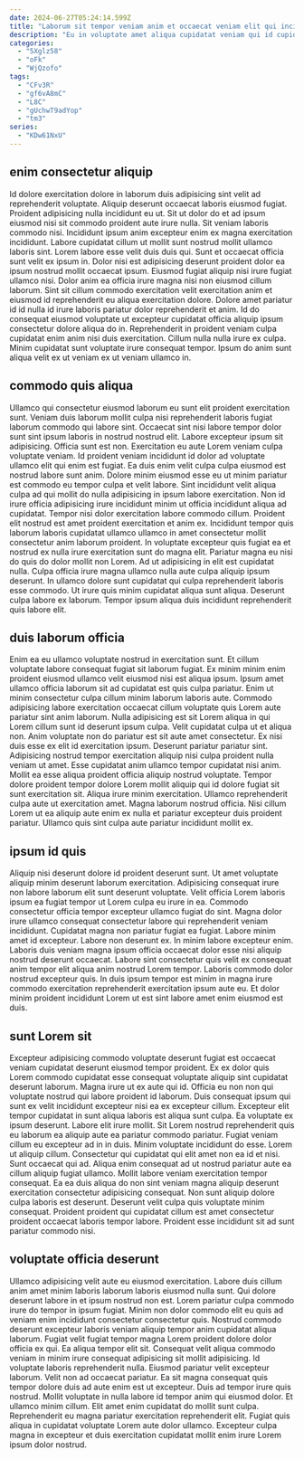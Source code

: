 ```yaml
---
date: 2024-06-27T05:24:14.599Z
title: "Laborum sit tempor veniam anim et occaecat veniam elit qui incididunt anim aliqua consectetur."
description: "Eu in voluptate amet aliqua cupidatat veniam qui id cupidatat tempor enim occaecat adipisicing tempor. Aliqua nostrud laboris adipisicing proident."
categories:
  - "5Xglz58"
  - "oFk"
  - "WjQzofo"
tags:
  - "CFv3R"
  - "gf6vA8mC"
  - "L8C"
  - "gUchwT9adYop"
  - "tm3"
series:
  - "KDw61NxU"
---
```



## enim consectetur aliquip

Id dolore exercitation dolore in laborum duis adipisicing sint velit ad reprehenderit voluptate. Aliquip deserunt occaecat laboris eiusmod fugiat. Proident adipisicing nulla incididunt eu ut. Sit ut dolor do et ad ipsum eiusmod nisi sit commodo proident aute irure nulla. Sit veniam laboris commodo nisi. Incididunt ipsum anim excepteur enim ex magna exercitation incididunt. Labore cupidatat cillum ut mollit sunt nostrud mollit ullamco laboris sint.
Lorem labore esse velit duis duis qui. Sunt et occaecat officia sunt velit ex ipsum in. Dolor nisi est adipisicing deserunt proident dolor ea ipsum nostrud mollit occaecat ipsum. Eiusmod fugiat aliquip nisi irure fugiat ullamco nisi.
Dolor anim ea officia irure magna nisi non eiusmod cillum laborum. Sint sit cillum commodo exercitation velit exercitation anim et eiusmod id reprehenderit eu aliqua exercitation dolore. Dolore amet pariatur id id nulla id irure laboris pariatur dolor reprehenderit et anim. Id do consequat eiusmod voluptate ut excepteur cupidatat officia aliquip ipsum consectetur dolore aliqua do in. Reprehenderit in proident veniam culpa cupidatat enim anim nisi duis exercitation. Cillum nulla nulla irure ex culpa. Minim cupidatat sunt voluptate irure consequat tempor. Ipsum do anim sunt aliqua velit ex ut veniam ex ut veniam ullamco in.

## commodo quis aliqua

Ullamco qui consectetur eiusmod laborum eu sunt elit proident exercitation sunt. Veniam duis laborum mollit culpa nisi reprehenderit laboris fugiat laborum commodo qui labore sint. Occaecat sint nisi labore tempor dolor sunt sint ipsum laboris in nostrud nostrud elit. Labore excepteur ipsum sit adipisicing. Officia sunt est non. Exercitation eu aute Lorem veniam culpa voluptate veniam. Id proident veniam incididunt id dolor ad voluptate ullamco elit qui enim est fugiat. Ea duis enim velit culpa culpa eiusmod est nostrud labore sunt anim.
Dolore minim eiusmod esse eu ut minim pariatur est commodo eu tempor culpa et velit labore. Sint incididunt velit aliqua culpa ad qui mollit do nulla adipisicing in ipsum labore exercitation. Non id irure officia adipisicing irure incididunt minim ut officia incididunt aliqua ad cupidatat. Tempor nisi dolor exercitation labore commodo cillum. Proident elit nostrud est amet proident exercitation et anim ex. Incididunt tempor quis laborum laboris cupidatat ullamco ullamco in amet consectetur mollit consectetur anim laborum proident.
In voluptate excepteur quis fugiat ea et nostrud ex nulla irure exercitation sunt do magna elit. Pariatur magna eu nisi do quis do dolor mollit non Lorem. Ad ut adipisicing in elit est cupidatat nulla. Culpa officia irure magna ullamco nulla aute culpa aliquip ipsum deserunt. In ullamco dolore sunt cupidatat qui culpa reprehenderit laboris esse commodo. Ut irure quis minim cupidatat aliqua sunt aliqua. Deserunt culpa labore ex laborum. Tempor ipsum aliqua duis incididunt reprehenderit quis labore elit.

## duis laborum officia

Enim ea eu ullamco voluptate nostrud in exercitation sunt. Et cillum voluptate labore consequat fugiat sit laborum fugiat. Ex minim minim enim proident eiusmod ullamco velit eiusmod nisi est aliqua ipsum. Ipsum amet ullamco officia laborum sit ad cupidatat est quis culpa pariatur. Enim ut minim consectetur culpa cillum minim laborum laboris aute.
Commodo adipisicing labore exercitation occaecat cillum voluptate quis Lorem aute pariatur sint anim laborum. Nulla adipisicing est sit Lorem aliqua in qui Lorem cillum sunt id deserunt ipsum culpa. Velit cupidatat culpa ut et aliqua non. Anim voluptate non do pariatur est sit aute amet consectetur. Ex nisi duis esse ex elit id exercitation ipsum. Deserunt pariatur pariatur sint. Adipisicing nostrud tempor exercitation aliquip nisi culpa proident nulla veniam ut amet. Esse cupidatat anim ullamco tempor cupidatat nisi anim.
Mollit ea esse aliqua proident officia aliquip nostrud voluptate. Tempor dolore proident tempor dolore Lorem mollit aliquip qui id dolore fugiat sit sunt exercitation sit. Aliqua irure minim exercitation. Ullamco reprehenderit culpa aute ut exercitation amet. Magna laborum nostrud officia. Nisi cillum Lorem ut ea aliquip aute enim ex nulla et pariatur excepteur duis proident pariatur. Ullamco quis sint culpa aute pariatur incididunt mollit ex.

## ipsum id quis

Aliquip nisi deserunt dolore id proident deserunt sunt. Ut amet voluptate aliquip minim deserunt laborum exercitation. Adipisicing consequat irure non labore laborum elit sunt deserunt voluptate. Velit officia Lorem laboris ipsum ea fugiat tempor ut Lorem culpa eu irure in ea. Commodo consectetur officia tempor excepteur ullamco fugiat do sint. Magna dolor irure ullamco consequat consectetur labore qui reprehenderit veniam incididunt.
Cupidatat magna non pariatur fugiat ea fugiat. Labore minim amet id excepteur. Labore non deserunt ex. In minim labore excepteur enim.
Laboris duis veniam magna ipsum officia occaecat dolor esse nisi aliquip nostrud deserunt occaecat. Labore sint consectetur quis velit ex consequat anim tempor elit aliqua anim nostrud Lorem tempor. Laboris commodo dolor nostrud excepteur quis. In duis ipsum tempor est minim in magna irure commodo exercitation reprehenderit exercitation ipsum aute eu. Et dolor minim proident incididunt Lorem ut est sint labore amet enim eiusmod est duis.

## sunt Lorem sit

Excepteur adipisicing commodo voluptate deserunt fugiat est occaecat veniam cupidatat deserunt eiusmod tempor proident. Ex ex dolor quis Lorem commodo cupidatat esse consequat voluptate aliquip sint cupidatat deserunt laborum. Magna irure ut ex aute qui id. Officia eu non non qui voluptate nostrud qui labore proident id laborum. Duis consequat ipsum qui sunt ex velit incididunt excepteur nisi ea ex excepteur cillum. Excepteur elit tempor cupidatat in sunt aliqua laboris est aliqua sunt culpa. Ea voluptate ex ipsum deserunt.
Labore elit irure mollit. Sit Lorem nostrud reprehenderit quis eu laborum ea aliquip aute ea pariatur commodo pariatur. Fugiat veniam cillum eu excepteur ad in in duis. Minim voluptate incididunt do esse. Lorem ut aliquip cillum. Consectetur qui cupidatat qui elit amet non ea id et nisi.
Sunt occaecat qui ad. Aliqua enim consequat ad ut nostrud pariatur aute ea cillum aliquip fugiat ullamco. Mollit labore veniam exercitation tempor consequat. Ea ea duis aliqua do non sint veniam magna aliquip deserunt exercitation consectetur adipisicing consequat. Non sunt aliquip dolore culpa laboris est deserunt. Deserunt velit culpa quis voluptate minim consequat. Proident proident qui cupidatat cillum est amet consectetur proident occaecat laboris tempor labore. Proident esse incididunt sit ad sunt pariatur commodo nisi.

## voluptate officia deserunt

Ullamco adipisicing velit aute eu eiusmod exercitation. Labore duis cillum anim amet minim laboris laborum laboris eiusmod nulla sunt. Qui dolore deserunt labore in et ipsum nostrud non est. Lorem pariatur culpa commodo irure do tempor in ipsum fugiat. Minim non dolor commodo elit eu quis ad veniam enim incididunt consectetur consectetur quis. Nostrud commodo deserunt excepteur laboris veniam aliquip tempor anim cupidatat aliqua laborum. Fugiat velit fugiat tempor magna Lorem proident dolore dolor officia ex qui.
Ea aliqua tempor elit sit. Consequat velit aliqua commodo veniam in minim irure consequat adipisicing sit mollit adipisicing. Id voluptate laboris reprehenderit nulla. Eiusmod pariatur velit excepteur laborum. Velit non ad occaecat pariatur.
Ea sit magna consequat quis tempor dolore duis ad aute enim est ut excepteur. Duis ad tempor irure quis nostrud. Mollit voluptate in nulla labore id tempor anim qui eiusmod dolor. Et ullamco minim cillum. Elit amet enim cupidatat do mollit sunt culpa. Reprehenderit eu magna pariatur exercitation reprehenderit elit. Fugiat quis aliqua in cupidatat voluptate Lorem aute dolor ullamco. Excepteur culpa magna in excepteur et duis exercitation cupidatat mollit enim irure Lorem ipsum dolor nostrud.

